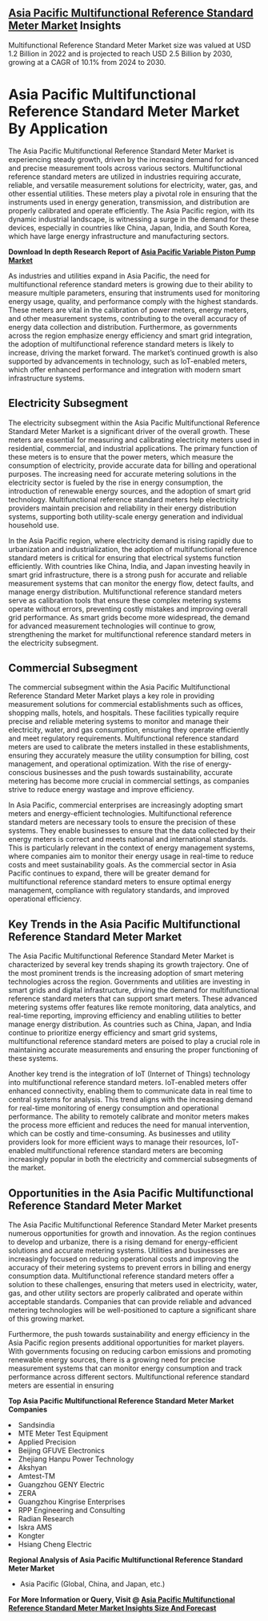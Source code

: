 <h2><a href="https://www.verifiedmarketreports.com/download-sample/?rid=408870&amp;utm_source=Github-Feb&amp;utm_medium=219" target="_blank">Asia Pacific Multifunctional Reference Standard Meter Market</a> Insights</h2><p>Multifunctional Reference Standard Meter Market size was valued at USD 1.2 Billion in 2022 and is projected to reach USD 2.5 Billion by 2030, growing at a CAGR of 10.1% from 2024 to 2030.</p><p><h1>Asia Pacific Multifunctional Reference Standard Meter Market By Application</h1> <p>The Asia Pacific Multifunctional Reference Standard Meter Market is experiencing steady growth, driven by the increasing demand for advanced and precise measurement tools across various sectors. Multifunctional reference standard meters are utilized in industries requiring accurate, reliable, and versatile measurement solutions for electricity, water, gas, and other essential utilities. These meters play a pivotal role in ensuring that the instruments used in energy generation, transmission, and distribution are properly calibrated and operate efficiently. The Asia Pacific region, with its dynamic industrial landscape, is witnessing a surge in the demand for these devices, especially in countries like China, Japan, India, and South Korea, which have large energy infrastructure and manufacturing sectors. <p><strong>Download In depth Research Report of <a href="https://www.verifiedmarketreports.com/download-sample/?rid=236118&amp;utm_source=Pulse-Dec&amp;utm_medium=219" target="_blank">Asia Pacific Variable Piston Pump Market</a></strong></p> As industries and utilities expand in Asia Pacific, the need for multifunctional reference standard meters is growing due to their ability to measure multiple parameters, ensuring that instruments used for monitoring energy usage, quality, and performance comply with the highest standards. These meters are vital in the calibration of power meters, energy meters, and other measurement systems, contributing to the overall accuracy of energy data collection and distribution. Furthermore, as governments across the region emphasize energy efficiency and smart grid integration, the adoption of multifunctional reference standard meters is likely to increase, driving the market forward. The market’s continued growth is also supported by advancements in technology, such as IoT-enabled meters, which offer enhanced performance and integration with modern smart infrastructure systems.</p> <h2>Electricity Subsegment</h2> <p>The electricity subsegment within the Asia Pacific Multifunctional Reference Standard Meter Market is a significant driver of the overall growth. These meters are essential for measuring and calibrating electricity meters used in residential, commercial, and industrial applications. The primary function of these meters is to ensure that the power meters, which measure the consumption of electricity, provide accurate data for billing and operational purposes. The increasing need for accurate metering solutions in the electricity sector is fueled by the rise in energy consumption, the introduction of renewable energy sources, and the adoption of smart grid technology. Multifunctional reference standard meters help electricity providers maintain precision and reliability in their energy distribution systems, supporting both utility-scale energy generation and individual household use. <p>In the Asia Pacific region, where electricity demand is rising rapidly due to urbanization and industrialization, the adoption of multifunctional reference standard meters is critical for ensuring that electrical systems function efficiently. With countries like China, India, and Japan investing heavily in smart grid infrastructure, there is a strong push for accurate and reliable measurement systems that can monitor the energy flow, detect faults, and manage energy distribution. Multifunctional reference standard meters serve as calibration tools that ensure these complex metering systems operate without errors, preventing costly mistakes and improving overall grid performance. As smart grids become more widespread, the demand for advanced measurement technologies will continue to grow, strengthening the market for multifunctional reference standard meters in the electricity subsegment.</p> <h2>Commercial Subsegment</h2> <p>The commercial subsegment within the Asia Pacific Multifunctional Reference Standard Meter Market plays a key role in providing measurement solutions for commercial establishments such as offices, shopping malls, hotels, and hospitals. These facilities typically require precise and reliable metering systems to monitor and manage their electricity, water, and gas consumption, ensuring they operate efficiently and meet regulatory requirements. Multifunctional reference standard meters are used to calibrate the meters installed in these establishments, ensuring they accurately measure the utility consumption for billing, cost management, and operational optimization. With the rise of energy-conscious businesses and the push towards sustainability, accurate metering has become more crucial in commercial settings, as companies strive to reduce energy wastage and improve efficiency. <p>In Asia Pacific, commercial enterprises are increasingly adopting smart meters and energy-efficient technologies. Multifunctional reference standard meters are necessary tools to ensure the precision of these systems. They enable businesses to ensure that the data collected by their energy meters is correct and meets national and international standards. This is particularly relevant in the context of energy management systems, where companies aim to monitor their energy usage in real-time to reduce costs and meet sustainability goals. As the commercial sector in Asia Pacific continues to expand, there will be greater demand for multifunctional reference standard meters to ensure optimal energy management, compliance with regulatory standards, and improved operational efficiency.</p> <h2>Key Trends in the Asia Pacific Multifunctional Reference Standard Meter Market</h2> <p>The Asia Pacific Multifunctional Reference Standard Meter Market is characterized by several key trends shaping its growth trajectory. One of the most prominent trends is the increasing adoption of smart metering technologies across the region. Governments and utilities are investing in smart grids and digital infrastructure, driving the demand for multifunctional reference standard meters that can support smart meters. These advanced metering systems offer features like remote monitoring, data analytics, and real-time reporting, improving efficiency and enabling utilities to better manage energy distribution. As countries such as China, Japan, and India continue to prioritize energy efficiency and smart grid systems, multifunctional reference standard meters are poised to play a crucial role in maintaining accurate measurements and ensuring the proper functioning of these systems. <p>Another key trend is the integration of IoT (Internet of Things) technology into multifunctional reference standard meters. IoT-enabled meters offer enhanced connectivity, enabling them to communicate data in real time to central systems for analysis. This trend aligns with the increasing demand for real-time monitoring of energy consumption and operational performance. The ability to remotely calibrate and monitor meters makes the process more efficient and reduces the need for manual intervention, which can be costly and time-consuming. As businesses and utility providers look for more efficient ways to manage their resources, IoT-enabled multifunctional reference standard meters are becoming increasingly popular in both the electricity and commercial subsegments of the market.</p> <h2>Opportunities in the Asia Pacific Multifunctional Reference Standard Meter Market</h2> <p>The Asia Pacific Multifunctional Reference Standard Meter Market presents numerous opportunities for growth and innovation. As the region continues to develop and urbanize, there is a rising demand for energy-efficient solutions and accurate metering systems. Utilities and businesses are increasingly focused on reducing operational costs and improving the accuracy of their metering systems to prevent errors in billing and energy consumption data. Multifunctional reference standard meters offer a solution to these challenges, ensuring that meters used in electricity, water, gas, and other utility sectors are properly calibrated and operate within acceptable standards. Companies that can provide reliable and advanced metering technologies will be well-positioned to capture a significant share of this growing market. <p>Furthermore, the push towards sustainability and energy efficiency in the Asia Pacific region presents additional opportunities for market players. With governments focusing on reducing carbon emissions and promoting renewable energy sources, there is a growing need for precise measurement systems that can monitor energy consumption and track performance across different sectors. Multifunctional reference standard meters are essential in ensuring</p><p><strong>Top Asia Pacific Multifunctional Reference Standard Meter Market Companies</strong></p><div data-test-id=""><p><li>Sandsindia</li><li> MTE Meter Test Equipment</li><li> Applied Precision</li><li> Beijing GFUVE Electronics</li><li> Zhejiang Hanpu Power Technology</li><li> Akshyan</li><li> Amtest-TM</li><li> Guangzhou GENY Electric</li><li> ZERA</li><li> Guangzhou Kingrise Enterprises</li><li> RPP Engineering and Consulting</li><li> Radian Research</li><li> Iskra AMS</li><li> Kongter</li><li> Hsiang Cheng Electric</li></p><div><strong>Regional Analysis of&nbsp;Asia Pacific Multifunctional Reference Standard Meter Market</strong></div><ul><li dir="ltr"><p dir="ltr">Asia Pacific (Global, China, and Japan, etc.)</p></li></ul><p><strong>For More Information or Query, Visit @&nbsp;</strong><strong><a href="https://www.verifiedmarketreports.com/product/multifunctional-reference-standard-meter-market/?utm_source=Github-Feb&amp;utm_medium=219" target="_blank">Asia Pacific Multifunctional Reference Standard Meter Market Insights Size And Forecast</a></strong></p></div><h2>&nbsp;</h2><div data-test-id="">&nbsp;</div>

